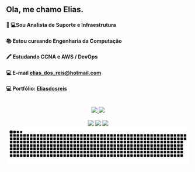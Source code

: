 ## Ola, me chamo Elias.
####  👩‍ 💻Sou Analista de Suporte e Infraestrutura
####  📚 Estou cursando Engenharia da Computação 
####  🖍 Estudando CCNA e AWS / DevOps
####  💻 E-mail elias_dos_reis@hotmail.com
####  💻 Portfólio: [Eliasdosreis](  http://rmerces-site01.s3-website-us-east-1.amazonaws.com/  )
<br>
<div align="center">
  <a href="https://github.com/eliasdosreis">
    <img height="165em" src="https://github-readme-stats.vercel.app/api?username=GabrielaZanetti&show_icons=true&theme=radical"/>
    <img height="165em" src="https://github-readme-stats.vercel.app/api/top-langs/?username=GabrielaZanetti&layout=compact&theme=radical"/>
  </a>
</div>
<br>
<div align="center">
  <a href="https://instagram.com/gabiirz" target="_blank"><img src="https://img.shields.io/badge/-Instagram-%23E4405F?style=for-the-badge&logo=instagram&logoColor=white" target="_blank"></a>
  <a href = "elias_dos_reis@hotmail.com"><img src="https://img.shields.io/badge/-Gmail-%23333?style=for-the-badge&logo=outlook&logoColor=white" target="_blank"></a>
  <a href="https://www.linkedin.com/in/eliasdosreislima/" target="_blank"><img src="https://img.shields.io/badge/-LinkedIn-%230077B5?style=for-the-badge&logo=linkedin&logoColor=white" target="_blank"></a>
</div>


<picture>
  <source media="(prefers-color-scheme: dark)" srcset="https://raw.githubusercontent.com/GabrielaZanetti/GabrielaZanetti/output/github-contribution-grid-snake-dark.svg">
  <source media="(prefers-color-scheme: light)" srcset="https://raw.githubusercontent.com/GabrielaZanetti/GabrielaZanetti/output/github-contribution-grid-snake.svg">
  <img alt="github contribution grid snake animation" src="https://raw.githubusercontent.com/GabrielaZanetti/GabrielaZanetti/output/github-contribution-grid-snake.svg">
</picture>
<br><br>
